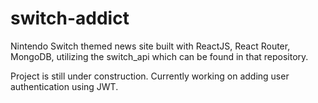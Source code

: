 # switch-addict
Nintendo Switch themed news site built with ReactJS, React Router, MongoDB, utilizing the switch_api which can be found in that repository.

Project is still under construction. Currently working on adding user authentication using JWT.
